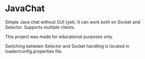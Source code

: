 # JavaChat
Simple Java chat without GUI (yet). It can work both on Socket and Selector. Supports multiple clients.   

This project was made for educational purposes only. 

Switching between Selector and Socket handling is located in loader/config.properties file. 
